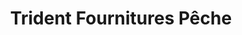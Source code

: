 ---
title: "Trident Fournitures Pêche"
url: /le-grau-du-roi/trident-fournitures-peche/
shop: Angeln
---